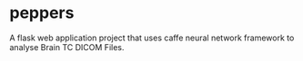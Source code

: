 # peppers
A flask web application project that uses caffe neural network framework to analyse Brain TC DICOM Files.



